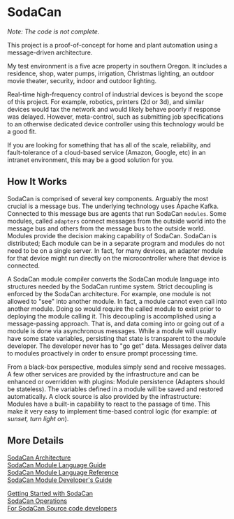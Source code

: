 # SodaCan

*Note: The code is not complete.*

This project is a proof-of-concept for home and plant automation using a message-driven architecture.

My test environment is a five acre property in southern Oregon. It includes a residence, shop, water pumps, irrigation, Christmas lighting, an outdoor movie theater, security, indoor and outdoor lighting.

Real-time high-frequency control of industrial devices is beyond the scope of this project. For example, robotics, printers (2d or 3d), and similar devices would tax the network and would likely behave poorly if response was delayed. However, meta-control, such as submitting job specifications to an otherwise dedicated device controller using this technology would be a good fit.

If you are looking for something that has all of the scale, reliability, and fault-tolerance of a cloud-based service (Amazon, Google, etc) in an intranet environment, this may be a good solution for you. 

## How It Works
SodaCan is comprised of several key components. Arguably the most crucial is a message bus. The underlying technology uses Apache Kafka. Connected to this message bus are agents that run SodaCan `modules`. Some modules, called `adapters` connect messages from the outside world into the message bus and others from the message bus to the outside world. Modules provide the decision making capability of SodaCan. SodaCan is distributed; Each module can be in a separate program and modules do not need to be on a single server. In fact, for many devices, an adapter module for that device might run directly on the microcontroller where that device is connected. 

A SodaCan module compiler converts the SodaCan module language into structures needed by the SodaCan runtime system. Strict decoupling is enforced by the SodaCan architecture. For example, one module is not allowed to "see" into another module. In fact, a module cannot even call into another module. Doing so would require the called module to exist prior to deploying the module calling it. This decoupling is accomplished using a message-passing approach. That is, and data coming into or going out of a module is done via asynchronous messages. While a module will usually have some state variables, persisting that state is transparent to the module developer. The developer never has to "go get" data. Messages deliver data to modules proactively in order to ensure prompt processing time.

From a black-box perspective, modules simply send and receive messages. A few other services are provided by the infrastructure and can be enhanced or overridden with plugins: Module persistence (Adapters should be stateless). The variables defined in a module will be saved and restored automatically. A clock source is also provided by the infrastructure: Modules have a built-in capability to react to the passage of time. This make it very easy to implement time-based control logic (for example: *at sunset, turn light on*).

## More Details

<a href="documentation/architecture.md">SodaCan Architecture</a><br/>
<a href="documentation/languageGuide.md">SodaCan Module Language Guide</a><br/>
<a href="documentation/languageReference.md">SodaCan Module Language Reference</a><br/>
<a href="documentation/developer.md">SodaCan Module Developer's Guide</a><br/>

<a href="documentation/gettingStarted.md">Getting Started with SodaCan</a><br/>
<a href="documentation/operations.md">SodaCan Operations</a><br/>
<a href="documentation/internals.md">For SodaCan Source code developers</a><br/>
